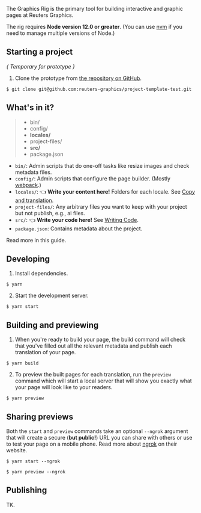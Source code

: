 The Graphics Rig is the primary tool for building interactive and graphic pages at Reuters Graphics.

The rig requires **Node version 12.0 or greater**. (You can use [nvm](https://github.com/nvm-sh/nvm) if you need to manage multiple versions of Node.)


## Starting a project
*{ Temporary for prototype }*

1. Clone the prototype from [the repository on GitHub](https://github.com/reuters-graphics/project-template-test).

  ```
  $ git clone git@github.com:reuters-graphics/project-template-test.git
  ```


## What's in it?

> - bin/
> - config/
> - **locales/**
> - project-files/
> - **src/**
> - package.json

- `bin/`: Admin scripts that do one-off tasks like resize images and check metadata files.
- `config/`: Admin scripts that configure the page builder. (Mostly [webpack](https://webpack.js.org/).)
- `locales/`: 👈 **Write your content here!**  Folders for each locale. See [Copy and translation](../copy-and-translation/).
- `project-files/`: Any arbitrary files you want to keep with your project but not publish, e.g., ai files.
- `src/`: 👈 **Write your code here!** See [Writing Code](../writing-code/).
- `package.json`: Contains metadata about the project.

Read more in this guide.


## Developing

1. Install dependencies.

  ```
  $ yarn
  ```

2. Start the development server.

  ```
  $ yarn start
  ```


## Building and previewing

1. When you're ready to build your page, the build command will check that you've filled out all the relevant metadata and publish each translation of your page.

  ```
  $ yarn build
  ```

2. To preview the built pages for each translation, run the `preview` command which will start a local server that will show you exactly what your page will look like to your readers.

  ```
  $ yarn preview
  ```

## Sharing previews

Both the `start` and `preview` commands take an optional `--ngrok` argument that will create a secure (**but public!**) URL you can share with others or use to test your page on a mobile phone. Read more about [ngrok](https://ngrok.com/) on their website.

```
$ yarn start --ngrok
```

```
$ yarn preview --ngrok
```

## Publishing

TK.
